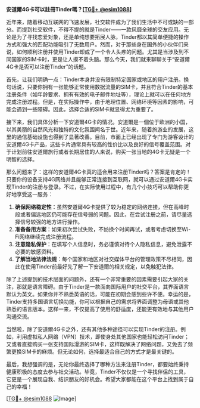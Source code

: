 **安道爾4G卡可以註冊Tinder嗎？[[TG💪+ @esim1088](https://t.me/s/esim1088)]**

近年来，随着移动互联网的飞速发展，社交软件成为了我们生活中不可或缺的一部分。而提到社交软件，不得不提的就是Tinder——一款风靡全球的交友应用。无论是为了寻找恋爱对象，还是单纯想要拓展人脉，Tinder都以其简单便捷的操作方式和强大的匹配功能吸引了无数用户。然而，对于那些身在国外的小伙伴们来说，如何顺利注册并使用Tinder却成了一个令人头疼的问题。尤其是当涉及到不同国家的SIM卡时，更是让人摸不着头脑。那么今天，我们就来聊聊关于“安道爾4G卡是否可以注册Tinder”的话题。

首先，让我们明确一点：Tinder本身并没有限制特定国家或地区的用户注册。换句话说，只要你拥有一张能够正常使用数据流量的SIM卡，并且符合Tinder的基本注册条件（如年龄要求、拥有有效的电子邮件地址等），理论上就可以在任何地方完成注册过程。但是，在实际操作中，由于地理位置、网络环境等因素的影响，可能会遇到一些障碍。因此，选择合适的SIM卡就显得尤为重要了。

接下来，我们具体分析一下安道爾4G卡的情况。安道爾是一個位于欧洲的小国，以其美丽的自然风光和独特的文化氛围闻名于世。近年来，随着旅游业的发展，这里的通信基础设施也得到了显著改善。目前，市面上已经出现了专门为游客设计的安道爾4G卡产品，这些卡片通常具有较高的性价比以及良好的信号覆盖范围。对于计划前往安道爾旅行或者长期居住的人来说，购买一张当地的4G卡无疑是一个明智的选择。

那么问题来了：这样的安道爾4G卡真的适合用来注册Tinder吗？答案是肯定的！只要你的设备支持4G网络并且能够正常连接到互联网，就可以通过安道爾4G卡实现Tinder的注册与登录。不过，在实际使用过程中，有几个小技巧可以帮助你更好地享受这一服务：

1. **确保网络稳定性**：虽然安道爾4G卡提供了较为稳定的网络连接，但在高峰时段或者偏远地区仍可能存在信号弱的问题。因此，在尝试注册之前，请尽量选择信号较强的地方进行操作。
2. **准备备用方案**：如果初次尝试失败，不妨换个时间再试，或者考虑切换至Wi-Fi网络继续完成注册流程。
3. **注意隐私保护**：在填写个人信息时，务必谨慎对待个人隐私信息，避免泄露不必要的敏感资料。
4. **了解当地法律法规**：每个国家和地区对社交媒体平台的管理政策不尽相同，因此在使用Tinder前最好先了解一下安道爾的相关规定，以免触犯法律。

除了上述提到的技术层面的问题外，还有一个非常重要的因素需要引起大家的关注，那就是语言障碍。由于Tinder是一款面向国际用户的社交平台，其界面语言默认为英文。如果你并不熟悉英语的话，可能在初期会感到些许不便。幸运的是，Tinder支持多国语言切换功能，你可以根据自己的需求将界面调整为母语或其他熟悉的语言版本。这样一来，不仅提高了使用的舒适度，还能更有效地与其他用户沟通交流。

当然啦，除了安道爾4G卡之外，还有其他多种途径可以实现Tinder的注册。例如，利用虚拟私人网络（VPN）技术，即使身处其他国家也能轻松访问Tinder；又或者直接购买一张支持国际漫游的SIM卡，这样既解决了网络问题，又免去了频繁更换SIM卡的麻烦。但无论如何，选择最适合自己的方式才是最关键的。

最后，我想强调的是，无论你最终选择了哪种方法来注册Tinder，都要始终秉持健康积极的态度去参与社交活动。毕竟，Tinder不仅仅是一个寻找伴侣的工具，它更是一个展现自我、结识朋友的好机会。希望大家都能在这个平台上找到属于自己的幸福！

[[TG💪+ @esim1088](https://t.me/s/esim1088) ![Image](https://i.postimg.cc/4NQfJmqS/Snipaste-2025-05-13-00-14-12.png)]